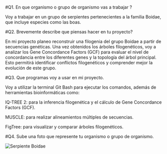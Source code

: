 #Q1. En que organismo o grupo de organismo vas a trabajar ?

Voy a trabajar en un grupo de serpientes pertenecientes a la familia Boidae, que incluye especies como las boas. 

#Q2. Brevemente describe que piensas hacer en tu proyecto?

En mi proyecto planeo reconstruir una filogenia del grupo Boidae a partir de secuencias genéticas. Una vez obtenidos los árboles filogenéticos, voy a analizar los Gene Concordance Factors (GCF) para evaluar el nivel de concordancia entre los diferentes genes y la topología del árbol principal. Esto permitirá identificar conflictos filogenéticos y comprender mejor la evolución de este grupo.

#Q3. Que programas voy a usar en mi proyecto. 

Voy a utilizar la terminal Git Bash para ejecutar los comandos, además de herramientas bioinformáticas como:

IQ-TREE 2: para la inferencia filogenética y el cálculo de Gene Concordance Factors (GCF).

MUSCLE: para realizar alineamientos múltiples de secuencias.

FigTree: para visualizar y comparar árboles filogenéticos.

#Q4. Sube una foto que represente tu organismo o grupo de organismo.

![Serpiente Boidae](https://www.aquaportail.com/aquabdd/photos/boa-constrictor.webp)
